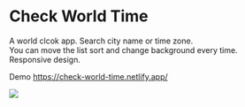 # Check World Time 

A world clcok app. Search city name or time zone. <br>
You can move the list sort and change background every time. <br>
Responsive design.

Demo
https://check-world-time.netlify.app/

![](/assets/world-clock.png)
